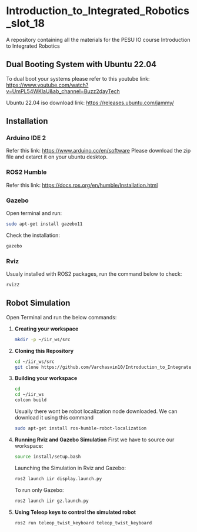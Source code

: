 # Introduction_to_Integrated_Robotics_slot_18
A repository containing all the materials for the PESU IO course Introduction to Integrated Robotics

## Dual Booting System with Ubuntu 22.04

To dual boot your systems please refer to this youtube link:
https://www.youtube.com/watch?v=UmPL54WKlaU&ab_channel=Buzz2dayTech

Ubuntu 22.04 iso download link:
https://releases.ubuntu.com/jammy/

## Installation

### Arduino IDE 2
Refer this link:
https://www.arduino.cc/en/software
Please download the zip file and extarct it on your ubuntu desktop.

### ROS2 Humble
Refer this link:
https://docs.ros.org/en/humble/Installation.html

### Gazebo 
Open terminal and run:
```bash
sudo apt-get install gazebo11
```
Check the installation:
```bash
gazebo
```

### Rviz
Usualy installed with ROS2 packages, run the command below to check:
```bash
rviz2
```

## Robot Simulation

Open Terminal and run the below commands:

1. **Creating your workspace**
   ```bash
   mkdir -p ~/iir_ws/src
   ```
   
2. **Cloning this Repository**
   ```bash
   cd ~/iir_ws/src
   git clone https://github.com/Varchasvin10/Introduction_to_Integrated_Robotics_slot_18.git
   ```
   
3. **Building your workspace**
   ```bash
   cd
   cd ~/iir_ws
   colcon build
   ```

   Usually there wont be robot localization node downloaded.
   We can download it using this command
   ```bash
   sudo apt-get install ros-humble-robot-localization
   ```

5. **Running Rviz and Gazebo Simulation**
   First we have to source our workspace:
   ```bash
   source install/setup.bash
   ```
   Launching the Simulation in Rviz and Gazebo:
   ```bash
   ros2 launch iir display.launch.py
   ```
   To run only Gazebo:
   ```bash
   ros2 launch iir gz.launch.py
   ```

6. **Using Teleop keys to control the simulated robot**
   ```bash
   ros2 run teleop_twist_keyboard teleop_twist_keyboard
   ```

